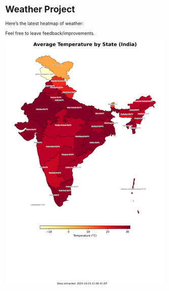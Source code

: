 # Weather Project

Here’s the latest heatmap of weather:

Feel free to leave feedback/improvements.

![India Heatmap](docs/assets/india_heatmap.png?v=FC607A)

